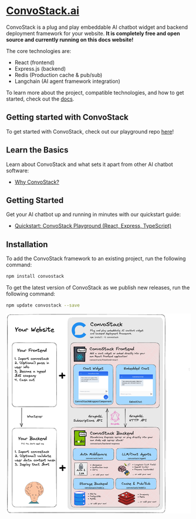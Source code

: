 # [ConvoStack.ai](https://convostack.ai)

ConvoStack is a plug and play embeddable AI chatbot widget and backend deployment framework for your website. **It is
completely free and open source and currently running on this docs website!**

The core technologies are:

* React (frontend)
* Express.js (backend)
* Redis (Production cache & pub/sub)
* Langchain (AI agent framework integration)

To learn more about the project, compatible technologies, and how to get started, check out
the [docs](https://docs.convostack.ai/).

## Getting started with ConvoStack

To get started with ConvoStack, check out our playground
repo [here](https://github.com/ConvoStack/playground)!

## Learn the Basics

Learn about ConvoStack and what sets it apart from other AI chatbot software:

- [Why ConvoStack?](https://docs.convostack.ai/the-basics)

## Getting Started

Get your AI chatbot up and running in minutes with our quickstart guide:

- [Quickstart: ConvoStack Playground (React, Express, TypeScript)](https://docs.convostack.ai/getting-started/quickstart-react-express-playground)

## Installation

To add the ConvoStack framework to an existing project, run the following command:

```bash
npm install convostack
```

To get the latest version of ConvoStack as we publish new releases, run the following command:

```bash
npm update convostack --save
```

![](docs/static/img/convostack-explainer-v1.png)